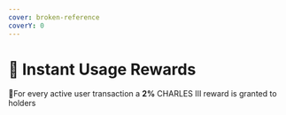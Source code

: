 ```yaml
---
cover: broken-reference
coverY: 0
---
```


# 🐶 Instant Usage Rewards

:clap:For every active user transaction a **2%** CHARLES III reward is granted to holders
